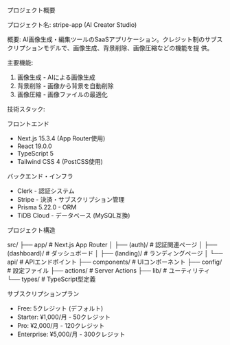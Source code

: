  プロジェクト概要

  プロジェクト名: stripe-app (AI Creator Studio)

  概要:
  AI画像生成・編集ツールのSaaSアプリケーション。クレジット制のサブスクリプションモデルで、画像生成、背景削除、画像圧縮などの機能を提
  供。

  主要機能:
  1. 画像生成 - AIによる画像生成
  2. 背景削除 - 画像から背景を自動削除
  3. 画像圧縮 - 画像ファイルの最適化

  技術スタック:

  フロントエンド

  - Next.js 15.3.4 (App Router使用)
  - React 19.0.0
  - TypeScript 5
  - Tailwind CSS 4 (PostCSS使用)

  バックエンド・インフラ

  - Clerk - 認証システム
  - Stripe - 決済・サブスクリプション管理
  - Prisma 5.22.0 - ORM
  - TiDB Cloud - データベース (MySQL互換)

  プロジェクト構造

  src/
  ├── app/           # Next.js App Router
  │   ├── (auth)/    # 認証関連ページ
  │   ├── (dashboard)/ # ダッシュボード
  │   ├── (landing)/ # ランディングページ
  │   └── api/       # APIエンドポイント
  ├── components/    # UIコンポーネント
  ├── config/        # 設定ファイル
  ├── actions/       # Server Actions
  ├── lib/           # ユーティリティ
  └── types/         # TypeScript型定義

  サブスクリプションプラン

  - Free: 5クレジット (デフォルト)
  - Starter: ¥1,000/月 - 50クレジット
  - Pro: ¥2,000/月 - 120クレジット
  - Enterprise: ¥5,000/月 - 300クレジット